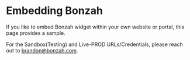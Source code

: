 # Embedding Bonzah

If you like to embed Bonzah widget within your own website or portal, this page provides a sample.

For the Sandbox(Testing) and Live-PROD URLs/Credentials, please reach out to brandon@bonzah.com.
